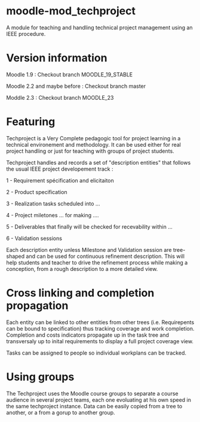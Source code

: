 moodle-mod_techproject
======================

A module for teaching and handling technical project management using an IEEE procedure.

Version information
===================

Moodle 1.9 : Checkout branch MOODLE_19_STABLE

Moodle 2.2 and maybe before : Checkout branch master

Moddle 2.3 : Checkout branch MOODLE_23

Featuring
=========

Techproject is a Very Complete pedagogic tool for project learning in a technical environement and
methodology. It can be used either for real project handling or just for teaching with groups of
project students.

Techproject handles and records a set of "description entities" that follows the usual IEEE project developement track : 

1 - Requirement spécification and elicitaiton

2 - Product specification

3 - Realization tasks scheduled into ...

4 - Project miletones ... for making ....

5 - Deliverables that finally will be checked for recevability within ...

6 - Validation sessions

Each description entity unless Milestone and Validation session are tree-shaped and can be used for continuous 
refinement description. This will help students and teacher to drive the refinement process while making a conception, from 
a rough description to a more detailed view.

Cross linking and completion propagation
========================================

Each entity can be linked to other entities from other trees (i.e. Requirepents can be bound to specification) thus tracking coverage and 
work completion. Completion and costs indicators propagate up in the task tree and transversaly up to inital requirements to display
a full project coverage view.

Tasks can be assigned to people so individual workplans can be tracked. 

Using groups
============

The Techproject uses the Moodle course groups to separate a course audience in several project teams, each one
evoluating at his own speed in the same techproject instance. Data can be easily copied from a tree to another, or a from a gorup to another group.